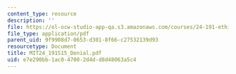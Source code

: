 ```yaml
---
content_type: resource
description: ''
file: https://ol-ocw-studio-app-qa.s3.amazonaws.com/courses/24-191-ethics-in-your-life-being-thinking-doing-or-not-spring-2015/e7e290bb1ac047002d4dd8d48063a5c4_MIT24_191S15_Denial.pdf
file_type: application/pdf
parent_uid: 9f9908d7-0653-d301-8f66-c27532139d93
resourcetype: Document
title: MIT24_191S15_Denial.pdf
uid: e7e290bb-1ac0-4700-2d4d-d8d48063a5c4
---
```

